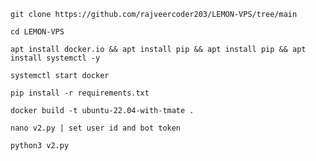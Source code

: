 ```
git clone https://github.com/rajveercoder203/LEMON-VPS/tree/main
```
```
cd LEMON-VPS
```
```
apt install docker.io && apt install pip && apt install pip && apt install systemctl -y
```
```
systemctl start docker
```
```
pip install -r requirements.txt
```

```
docker build -t ubuntu-22.04-with-tmate .
```
```
nano v2.py | set user id and bot token
```
```
python3 v2.py
```
